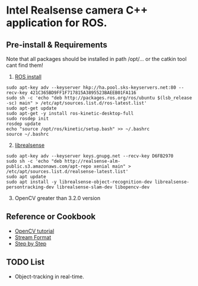 # Intel Realsense camera C++ application for ROS.

## Pre-install & Requirements
Note that all packages should be installed in path /opt/... or the catkin tool cant find them!

 1. [ROS install](http://wiki.ros.org/kinetic/Installation/Ubuntu)

 ```
 sudo apt-key adv --keyserver hkp://ha.pool.sks-keyservers.net:80 --recv-key 421C365BD9FF1F717815A3895523BAEEB01FA116
 sudo sh -c 'echo "deb http://packages.ros.org/ros/ubuntu $(lsb_release -sc) main" > /etc/apt/sources.list.d/ros-latest.list'
 sudo apt-get update
 sudo apt-get -y install ros-kinetic-desktop-full
 sudo rosdep init
 rosdep update
 echo "source /opt/ros/kinetic/setup.bash" >> ~/.bashrc
 source ~/.bashrc
 ```

 2. [librealsense](https://github.com/IntelRealSense/realsense_samples_ros#installation-instructions)

 ```
 sudo apt-key adv --keyserver keys.gnupg.net --recv-key D6FB2970
 sudo sh -c 'echo "deb http://realsense-alm-public.s3.amazonaws.com/apt-repo xenial main" > /etc/apt/sources.list.d/realsense-latest.list'
 sudo apt update
 sudo apt install -y librealsense-object-recognition-dev librealsense-persontracking-dev librealsense-slam-dev libopencv-dev
 ```
 3. OpenCV greater than 3.2.0 version


## Reference or Cookbook
 * [OpenCV tutorial](https://www.tutorialspoint.com/opencv/)
 * [Stream Format](https://github.com/IntelRealSense/librealsense/blob/legacy/doc/supported_video_formats.pdf)
 * [Step by Step](https://software.intel.com/en-us/articles/using-librealsense-and-opencv-to-stream-rgb-and-depth-data#_Toc462147826)


## TODO List
 * Object-tracking in real-time.

